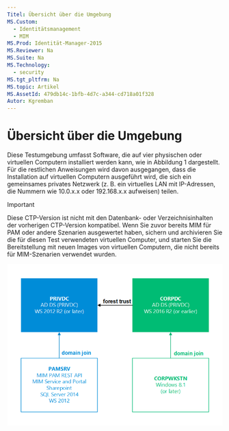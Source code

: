 ```yaml
---
Titel: Übersicht über die Umgebung
MS.Custom:
  - Identitätsmanagement
  - MIM
MS.Prod: Identität-Manager-2015
MS.Reviewer: Na
MS.Suite: Na
MS.Technology:
  - security
MS.tgt_pltfrm: Na
MS.topic: Artikel
MS.AssetId: 479db14c-1bfb-4d7c-a344-cd718a01f328
Autor: Kgremban
---
```

# Übersicht über die Umgebung
Diese Testumgebung umfasst Software, die auf vier physischen oder virtuellen Computern installiert werden kann, wie in Abbildung 1 dargestellt. Für die restlichen Anweisungen wird davon ausgegangen, dass die Installation auf virtuellen Computern ausgeführt wird, die sich ein gemeinsames privates Netzwerk (z. B. ein virtuelles LAN mit IP-Adressen, die Nummern wie 10.0.x.x oder 192.168.x.x aufweisen) teilen.

> [!IMPORTANT]
> Diese CTP-Version ist nicht mit den Datenbank- oder Verzeichnisinhalten der vorherigen CTP-Version kompatibel.  Wenn Sie zuvor bereits MIM für PAM oder andere Szenarien ausgewertet haben, sichern und archivieren Sie die für diesen Test verwendeten virtuellen Computer, und starten Sie die Bereitstellung mit neuen Images von virtuellen Computern, die nicht bereits für MIM-Szenarien verwendet wurden.

![](././media/pam-test-lab-architecture.png)
<!--HONumber=Mar16_HO1-->
